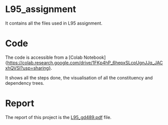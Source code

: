 # L95_assignment

It contains all the files used in L95 assignment.

# Code

The code is accessible from a [Colab Notebook]{https://colab.research.google.com/drive/1FKp4hP_6hepxSLcpUgnJJq_JACxhQVSI?usp=sharing}. 

It shows all the steps done, the visualisation of all the constituency and dependency trees.

# Report 

The report of this project is the [L95_gd489.pdf](../tree/master/L95_gd489.pdf) file.
